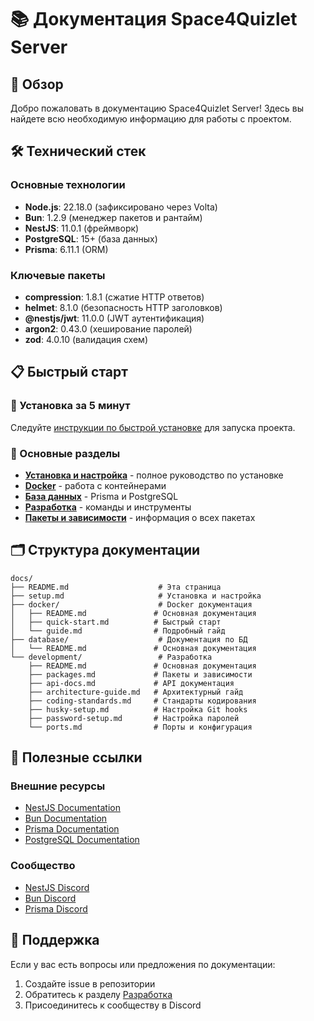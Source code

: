 # 📚 Документация Space4Quizlet Server

## 🎯 Обзор

Добро пожаловать в документацию Space4Quizlet Server! Здесь вы найдете всю необходимую информацию для работы с проектом.

## 🛠️ Технический стек

### Основные технологии

- **Node.js**: 22.18.0 (зафиксировано через Volta)
- **Bun**: 1.2.9 (менеджер пакетов и рантайм)
- **NestJS**: 11.0.1 (фреймворк)
- **PostgreSQL**: 15+ (база данных)
- **Prisma**: 6.11.1 (ORM)

### Ключевые пакеты

- **compression**: 1.8.1 (сжатие HTTP ответов)
- **helmet**: 8.1.0 (безопасность HTTP заголовков)
- **@nestjs/jwt**: 11.0.0 (JWT аутентификация)
- **argon2**: 0.43.0 (хеширование паролей)
- **zod**: 4.0.10 (валидация схем)

## 📋 Быстрый старт

### 🚀 Установка за 5 минут

Следуйте [инструкции по быстрой установке](setup.md) для запуска проекта.

### 📖 Основные разделы

- [**Установка и настройка**](setup.md) - полное руководство по установке
- [**Docker**](docker/README.md) - работа с контейнерами
- [**База данных**](database/README.md) - Prisma и PostgreSQL
- [**Разработка**](development/README.md) - команды и инструменты
- [**Пакеты и зависимости**](development/packages.md) - информация о всех пакетах

## 🗂️ Структура документации

```
docs/
├── README.md                    # Эта страница
├── setup.md                     # Установка и настройка
├── docker/                      # Docker документация
│   ├── README.md               # Основная документация
│   ├── quick-start.md          # Быстрый старт
│   └── guide.md                # Подробный гайд
├── database/                    # Документация по БД
│   └── README.md               # Основная документация
└── development/                 # Разработка
    ├── README.md               # Основная документация
    ├── packages.md             # Пакеты и зависимости
    ├── api-docs.md             # API документация
    ├── architecture-guide.md   # Архитектурный гайд
    ├── coding-standards.md     # Стандарты кодирования
    ├── husky-setup.md          # Настройка Git hooks
    ├── password-setup.md       # Настройка паролей
    └── ports.md                # Порты и конфигурация
```

## 🔗 Полезные ссылки

### Внешние ресурсы

- [NestJS Documentation](https://docs.nestjs.com)
- [Bun Documentation](https://bun.sh/docs)
- [Prisma Documentation](https://www.prisma.io/docs)
- [PostgreSQL Documentation](https://www.postgresql.org/docs/)

### Сообщество

- [NestJS Discord](https://discord.gg/G7Qnnhy)
- [Bun Discord](https://bun.sh/discord)
- [Prisma Discord](https://discord.gg/prisma)

## 🤝 Поддержка

Если у вас есть вопросы или предложения по документации:

1. Создайте issue в репозитории
2. Обратитесь к разделу [Разработка](development/README.md)
3. Присоединитесь к сообществу в Discord
